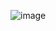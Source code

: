 ![image](https://github.com/prismaticvampire/prismaticvampire/assets/164980717/5d350e04-99a1-4022-a9eb-34d92fe9ae0b)
